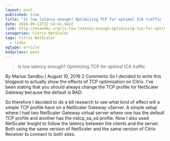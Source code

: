 ```yaml
---
layout: post 
published: true 
title: "Is low latency enough? Optimizing TCP for optimal ICA traffic | Marius Sandbu" 
date: 2016-09-12T22:14:41.942Z 
link: http://msandbu.org/is-low-latency-enough-optimizing-tcp-for-optimal-ica-traffic/ 
categories: Citrix NetScaler
tags: Citrix NetScaler
  - links
ogtype: article 
bodyclass: post 
---
```


> Is low latency enough? Optimizing TCP for optimal ICA traffic

By Marius Sandbu | August 10, 2016 2 Comments
So I decided to write this blogpost to actually show the effects of TCP optimization on Citrix.
I’ve been stating that you should always change the TCP profile for NetScaler Gateway because the default is BAD.

So therefore I decided to do a bit research to see what kind of effect will a simple TCP profile have on a NetScaler Gateway vServer. A simple setup where I had two NetScaler Gateway virtual server where one has the default TCP profile and another has the nstcp_xa_xd profile. Now I also used NetScaler Insight to follow the latency between the clients and the server. Both using the same version of NetScaler and the same version of Citrix Receiver to connect to both sites.